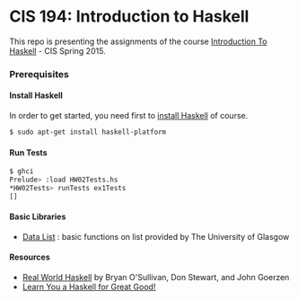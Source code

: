 # CIS 194: Introduction to Haskell

This repo is presenting the assignments of the course [Introduction To Haskell](http://www.seas.upenn.edu/~cis194/spring15/lectures.html) - CIS Spring 2015.

### Prerequisites
#### Install Haskell
In order to get started, you need first to [install Haskell](https://www.haskell.org/platform/) of course.
```bash
$ sudo apt-get install haskell-platform
```

#### Run Tests

```bash
$ ghci
Prelude> :load HW02Tests.hs 
*HW02Tests> runTests ex1Tests
[]
```

#### Basic Libraries
- [Data List](http://hackage.haskell.org/package/base-4.7.0.1/docs/Data-List.html) : basic functions on list provided by The University of Glasgow

#### Resources  
- [Real World Haskell](http://book.realworldhaskell.org/) by Bryan O'Sullivan, Don Stewart, and John Goerzen
- [Learn You a Haskell for Great Good!](http://learnyouahaskell.com/)